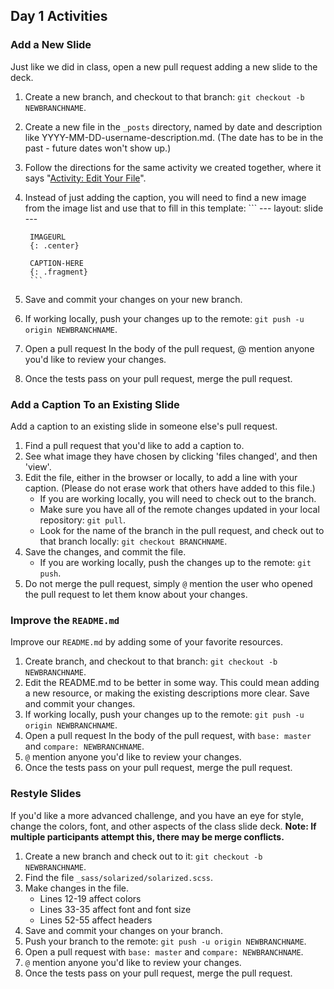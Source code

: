 ## Day 1 Activities

### Add a New Slide

Just like we did in class, open a new pull request adding a new slide to the deck.

1. Create a new branch, and checkout to that branch: `git checkout -b NEWBRANCHNAME`.
1. Create a new file in the `_posts` directory, named by date and description like YYYY-MM-DD-username-description.md. (The date has to be in the past - future dates won't show up.)
1. Follow the directions for the same activity we created together, where it says "[Activity: Edit Your File](https://githubtraining.github.io/training-manual/06_working_locally.html)".
1. Instead of just adding the caption, you will need to find a new image from the image list and use that to fill in this template:
        ```
        ---
        layout: slide
        ---

        IMAGEURL
        {: .center}

        CAPTION-HERE
        {: .fragment}
        ```
1. Save and commit your changes on your new branch.
1. If working locally, push your changes up to the remote: `git push -u origin NEWBRANCHNAME`.
1. Open a pull request
In the body of the pull request, @ mention anyone you'd like to review your changes.
1. Once the tests pass on your pull request, merge the pull request.

### Add a Caption To an Existing Slide

Add a caption to an existing slide in someone else's pull request.

1. Find a pull request that you'd like to add a caption to.
1. See what image they have chosen by clicking 'files changed', and then 'view'.
1. Edit the file, either in the browser or locally, to add a line with your caption. (Please do not erase work that others have added to this file.)
    - If you are working locally, you will need to check out to the branch.
    - Make sure you have all of the remote changes updated in your local repository: `git pull`.
    - Look for the name of the branch in the pull request, and check out to that branch locally: `git checkout BRANCHNAME`.
1. Save the changes, and commit the file.
    - If you are working locally, push the changes up to the remote: `git push`.
1. Do not merge the pull request, simply `@` mention the user who opened the pull request to let them know about your changes.     

### Improve the `README.md`

Improve our `README.md` by adding some of your favorite resources.

1. Create branch, and checkout to that branch: `git checkout -b NEWBRANCHNAME`.
1. Edit the README.md to be better in some way. This could mean adding a new resource, or making the existing descriptions more clear. Save and commit your changes.
1. If working locally, push your changes up to the remote: `git push -u origin NEWBRANCHNAME`.
1. Open a pull request
In the body of the pull request, with `base: master` and `compare: NEWBRANCHNAME`.
1. `@` mention anyone you'd like to review your changes.
1. Once the tests pass on your pull request, merge the pull request.

### Restyle Slides

If you'd like a more advanced challenge, and you have an eye for style, change the colors, font, and other aspects of the class slide deck. **Note: If multiple participants attempt this, there may be merge conflicts.**

1. Create a new branch and check out to it: `git checkout -b NEWBRANCHNAME`.
1. Find the file `_sass/solarized/solarized.scss`.
1. Make changes in the file.
    - Lines 12-19 affect colors
    - Lines 33-35 affect font and font size
    - Lines 52-55 affect headers
1. Save and commit your changes on your branch.  
1. Push your branch to the remote: `git push -u origin NEWBRANCHNAME`.
1. Open a pull request with `base: master` and `compare: NEWBRANCHNAME`.
1. `@` mention anyone you'd like to review your changes.
1. Once the tests pass on your pull request, merge the pull request.
